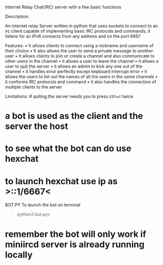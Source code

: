 Internet Relay Chat(IRC) server with a few basic functions

Description:

An internet relay Server written in python that uses sockets to connect to an irc client capable of implementing basic IRC protocols and commands,
it listens for an IPv6 connects from any address and on the port 6667


Features:
•	It allows clients to connect using a nickname and username of their choice
•	It also allows the user to send a private message to another user 
•	It allows clients to join or create a channel and also communicate to other users in the channel
•	it allows a user to leave the channel
•	it allows a user to quit the server
•	it allows an admin to kick any one out of the channel
•	it handles error perfectly except kepboard interrupt error
•	it allows the users to list out the names of all the users in the same channels
•	it conforms IRC protocols and command
•	it also handles the connection of multiple clients to the server



Limitations:
     # quiting the server needs you to press ctrl+c twice
     
 
 # a bot is used as the client and the server the host 
 # to see what the bot can do use hexchat
 # to launch hexchat use ip as >::1/6667<

BOT.PY
To launch the bot on terminal
 >python3 bot.py<
 # remember the bot will only work if miniircd server is already running locally
